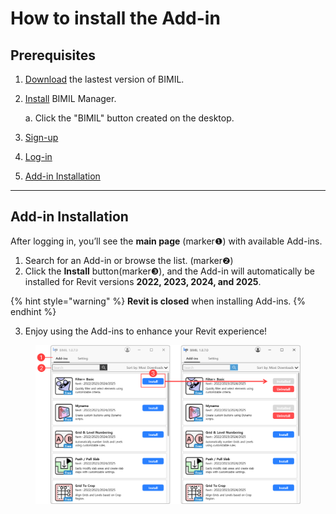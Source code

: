 # How to install the Add-in

## Prerequisites

1. [Download](download.md) the lastest version of BIMIL.&#x20;
2.  [Install](install-bimil-manager.md) BIMIL Manager.

    a. Click the "BIMIL" button created on the desktop.
3. [Sign-up](how-to-install-the-add-in.md#sign-up)
4. [Log-in](how-to-install-the-add-in.md#log-in)
5. [Add-in Installation](how-to-install-the-add-in.md#simple-installation)

***

## Add-in Installation

After logging in, you’ll see the **main page** (marker❶) with available Add-ins.

1. Search for an Add-in or browse the list. (marker❷)
2. Click the **Install** button(marker❸), and the Add-in will automatically be installed for Revit versions **2022, 2023, 2024, and 2025**.

{% hint style="warning" %}
**Revit is closed** when installing Add-ins.
{% endhint %}

3. Enjoy using the Add-ins to enhance your Revit experience!

<figure><img src="../.gitbook/assets/Add-in Installation .png" alt=""><figcaption></figcaption></figure>
